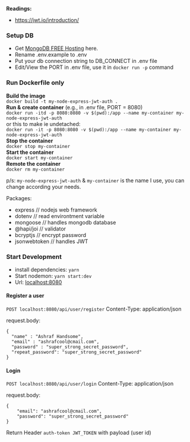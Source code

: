 **Readings:**

- https://jwt.io/introduction/

### Setup DB

- Get [MongoDB FREE Hosting](https://account.mongodb.com/account/login) here.
- Rename .env.example to .env
- Put your db connection string to DB_CONNECT in .env file
- Edit/View the PORT in .env file, use it in `docker run -p` command

### Run Dockerfile only

**Build the image**  
`docker build -t my-node-express-jwt-auth .`  
**Run & create container** (e.g., in .env file, PORT = 8080)  
`docker run -itd -p 8080:8080 -v $(pwd):/app --name my-container my-node-express-jwt-auth`  
or this to make ie undetached:  
`docker run -it -p 8080:8080 -v $(pwd):/app --name my-container my-node-express-jwt-auth`  
**Stop the container**  
`docker stop my-container`  
**Start the container**  
`docker start my-container`  
**Remote the container**  
`docker rm my-container`

p/s: `my-node-express-jwt-auth` & `my-container` is the name I use, you can change according your needs.

Packages:

- express // nodejs web framework
- dotenv // read environtment variable
- mongoose // handles mongodb database
- @hapi/joi // validator
- bcryptjs // encrypt password
- jsonwebtoken // handles JWT

### Start Development

- install dependencies: `yarn`
- Start nodemon: `yarn start:dev`
- Url: [localhost:8080](localhost:8080)

#### Register a user

`POST localhost:8080/api/user/register`
Content-Type: application/json

request.body:

```
{
  "name" : "Ashraf Handsome",
  "email" : "ashrafcool@cmail.com",
  "password" : "super_strong_secret_password",
  "repeat_password": "super_strong_secret_password"
}

```

#### Login

`POST localhost:8080/api/user/login`
Content-Type: application/json

request.body:

```
{
    "email": "ashrafcool@cmail.com",
    "password": "super_strong_secret_password"
}
```

Return Header `auth-token JWT_TOKEN` with payload (user id)

